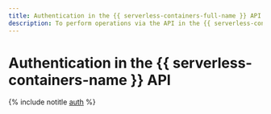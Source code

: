 ```yaml
---
title: Authentication in the {{ serverless-containers-full-name }} API
description: To perform operations via the API in the {{ serverless-containers-full-name }} service that lets you run containerized applications in a secure, fault-tolerant, and scalable environment without creating or maintaining VMs, you need to get an IAM token for your account.
---
```


# Authentication in the {{ serverless-containers-name }} API

{% include notitle [auth](../../../_includes/authentication.md) %}